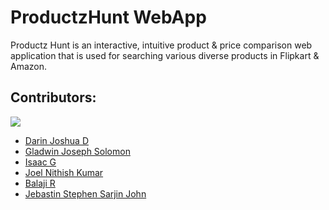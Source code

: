 # ProductzHunt WebApp

Productz Hunt is an interactive, intuitive product & price comparison web application that is used for searching various diverse products in Flipkart & Amazon.

## Contributors:

<img src="https://img.shields.io/badge/Contributors-6-lightgreen">

<ul><li><a href="https://github.com/DarinJoshua-dev">Darin Joshua D</a>
<li><a href="">Gladwin Joseph Solomon</a>
<li><a href="">Isaac G</a>
<li><a href="">Joel Nithish Kumar</a>
<li><a href="">Balaji R</a>
<li><a href="">Jebastin Stephen Sarjin John</a>
</ul>

